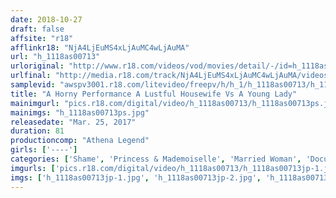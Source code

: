 ```yaml
---
date: 2018-10-27
draft: false
affsite: "r18"
afflinkr18: "NjA4LjEuMS4xLjAuMC4wLjAuMA"
url: "h_1118as00713"
urloriginal: "http://www.r18.com/videos/vod/movies/detail/-/id=h_1118as00713"
urlfinal: "http://media.r18.com/track/NjA4LjEuMS4xLjAuMC4wLjAuMA/videos/vod/movies/detail/-/id=h_1118as00713"
samplevid: "awspv3001.r18.com/litevideo/freepv/h/h_1/h_1118as00713/h_1118as00713_dmb_s.mp4"
title: "A Horny Performance A Lustful Housewife Vs A Young Lady"
mainimgurl: "pics.r18.com/digital/video/h_1118as00713/h_1118as00713ps.jpg"
mainimgs: "h_1118as00713ps.jpg"
releasedate: "Mar. 25, 2017"
duration: 81
productioncomp: "Athena Legend"
girls: ['----']
categories: ['Shame', 'Princess & Mademoiselle', 'Married Woman', 'Documentary', 'Amateur', 'Nymphomaniac']
imgurls: ['pics.r18.com/digital/video/h_1118as00713/h_1118as00713jp-1.jpg', 'pics.r18.com/digital/video/h_1118as00713/h_1118as00713jp-2.jpg', 'pics.r18.com/digital/video/h_1118as00713/h_1118as00713jp-3.jpg', 'pics.r18.com/digital/video/h_1118as00713/h_1118as00713jp-4.jpg', 'pics.r18.com/digital/video/h_1118as00713/h_1118as00713jp-5.jpg', 'pics.r18.com/digital/video/h_1118as00713/h_1118as00713jp-6.jpg', 'pics.r18.com/digital/video/h_1118as00713/h_1118as00713jp-7.jpg', 'pics.r18.com/digital/video/h_1118as00713/h_1118as00713jp-8.jpg', 'pics.r18.com/digital/video/h_1118as00713/h_1118as00713jp-9.jpg', 'pics.r18.com/digital/video/h_1118as00713/h_1118as00713jp-10.jpg', 'pics.r18.com/digital/video/h_1118as00713/h_1118as00713jp-11.jpg', 'pics.r18.com/digital/video/h_1118as00713/h_1118as00713jp-12.jpg', 'pics.r18.com/digital/video/h_1118as00713/h_1118as00713jp-13.jpg', 'pics.r18.com/digital/video/h_1118as00713/h_1118as00713jp-14.jpg', 'pics.r18.com/digital/video/h_1118as00713/h_1118as00713jp-15.jpg', 'pics.r18.com/digital/video/h_1118as00713/h_1118as00713jp-16.jpg', 'pics.r18.com/digital/video/h_1118as00713/h_1118as00713jp-17.jpg', 'pics.r18.com/digital/video/h_1118as00713/h_1118as00713jp-18.jpg', 'pics.r18.com/digital/video/h_1118as00713/h_1118as00713jp-19.jpg', 'pics.r18.com/digital/video/h_1118as00713/h_1118as00713jp-20.jpg']
imgs: ['h_1118as00713jp-1.jpg', 'h_1118as00713jp-2.jpg', 'h_1118as00713jp-3.jpg', 'h_1118as00713jp-4.jpg', 'h_1118as00713jp-5.jpg', 'h_1118as00713jp-6.jpg', 'h_1118as00713jp-7.jpg', 'h_1118as00713jp-8.jpg', 'h_1118as00713jp-9.jpg', 'h_1118as00713jp-10.jpg', 'h_1118as00713jp-11.jpg', 'h_1118as00713jp-12.jpg', 'h_1118as00713jp-13.jpg', 'h_1118as00713jp-14.jpg', 'h_1118as00713jp-15.jpg', 'h_1118as00713jp-16.jpg', 'h_1118as00713jp-17.jpg', 'h_1118as00713jp-18.jpg', 'h_1118as00713jp-19.jpg', 'h_1118as00713jp-20.jpg']
---
```

